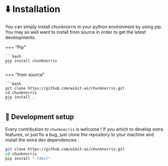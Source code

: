 # ⬇️ Installation

You can simply install chunknorris in your python environment by using pip. You may as well want to install from source in order to get the latest developments.

=== "Pip"

    ```bash
    pip install chunknorris
    ```

=== "from source"

    ```bash
    git clone https://github.com/wikit-ai/chunknorris.git
    cd chunknorris
    pip install .
    ```

## 🤝 Development setup

Every contribution to ``chunknorris`` is welcome ! If you which to develop extra features, or just fix a bug, just clone the repository to your machine and install the extra dev dependencies : 

```bash
git clone https://github.com/wikit-ai/chunknorris.git
cd chunknorris
pip install ".[dev]"
```